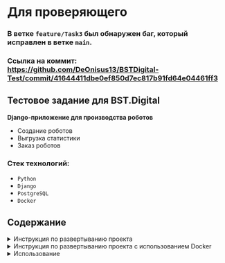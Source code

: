 # Для проверяющего

### В ветке `feature/Task3` был обнаружен баг, который исправлен в ветке `main`.
### Ссылка на коммит: https://github.com/DeOnisus13/BSTDigital-Test/commit/41644411dbe0ef850d7ec817b91fd64e04461ff3

## Тестовое задание для BST.Digital

**Django-приложение для производства роботов**

- Создание роботов
- Выгрузка статистики
- Заказ роботов

### Стек технологий:

- `Python`
- `Django`
- `PostgreSQL`
- `Docker`

## Содержание

<details>
<summary>Инструкция по развертыванию проекта</summary>

#### 1. Скопируйте проект любым удобным способом.

#### 2. Установите зависимости из файла requirements.txt

#### 3. Создайте базу данных

#### 4. Настройте переменные окружения:

1. Создайте файл `.env` в корневой директории
2. Скопируйте в него содержимое файла `.env_sample` и подставьте свои значения

#### 5. Примените миграции

```
python manage.py migrate
```

#### 6. Запустите сервер

```
python manage.py runserver
```

</details>

<details>
<summary>Инструкция по развертыванию проекта с использованием Docker</summary>

#### 1. Скопируйте проект любым удобным способом.

#### 2. Настройте переменные окружения:

1. Создайте файл `.env` в корневой директории
2. Скопируйте в него содержимое файла `.env_sample` и подставьте свои значения

#### 3. Запустите команду, для сборки контейнеров в docker-compose

```
docker-compose up -d --build
```

</details>

<details>
<summary>Использование</summary>

#### 1. Главная страница:

http://localhost:8000/

#### 2. Добавление робота через форму:

http://localhost:8000/add_robot/

#### 3. Добавление робота через JSON:

http://localhost:8000/add_robots/

Добавлять можно как по одному, например:
```
{
  "model":"11",
  "version":"XS",
  "created":"2024-01-01 00:00:00"
}
```

Так и несколько сразу, например:
```
[
  {
      "model":"11",
      "version":"XS",
      "created":"2024-01-01 00:00:00"
  },
  {
      "model":"12",
      "version":"KF",
      "created":"2024-01-01 00:00:00"
  }
]
```

#### 4. Выгрузка отчета в Excel-файл:

http://localhost:8000/get_report/

Для выгрузки указывается дата, по которую нужно сделать недельный отчет.

#### 5. Заказ робота:

http://localhost:8000/order/

Отправка писем о поступлении робота производится через почтовый сервис Yandex.

</details>
